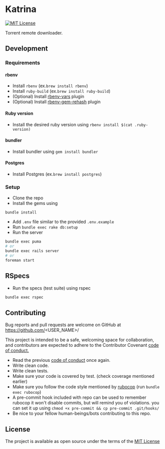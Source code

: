 # Katrina
[![MIT License](https://img.shields.io/badge/License-MIT-blue.svg)](/LICENSE.md)

Torrent remote downloader.

## Development
### Requirements
#### rbenv

- Install `rbenv` (ex.`brew install rbenv`)
- Install `ruby-build` (ex.`brew install ruby-build`)
- (Optional) Install [rbenv-vars](https://github.com/sstephenson/rbenv-vars) plugin
- (Optional) Install [rbenv-gem-rehash](https://github.com/sstephenson/rbenv-gem-rehash) plugin

#### Ruby version
- Install the desired ruby version using `rbenv install $(cat .ruby-version)`

#### bundler
- Install bundler using `gem install bundler`

#### Postgres
- Install Postgres (ex.`brew install postgres`)

### Setup

- Clone the repo
- Install the gems using
```
bundle install
```
- Add `.env` file similar to the provided `.env.example`
- Run `bundle exec rake db:setup`
- Run the server
```sh
bundle exec puma
# or
bundle exec rails server
# or
foreman start
```
## RSpecs
- Run the specs (test suite) using rspec
```sh
bundle exec rspec
```

## Contributing

Bug reports and pull requests are welcome on GitHub at
https://github.com/<USER_NAME>/<REPO>

This project is intended to be a safe,
welcoming space for collaboration,
and contributors are expected to adhere to the
Contributor Covenant [code of conduct.](/CODE_OF_CONDUCT.md)

- Read the previous [code of conduct](/CODE_OF_CONDUCT.md) once again.
- Write clean code.
- Write clean tests.
- Make sure your code is covered by test. (check coverage mentioned earlier)
- Make sure you follow the code style mentioned by
[rubocop](http://batsov.com/rubocop/) (run `bundle exec rubocop`)
- A pre-commit hook included with repo can be used to remember rubocop
it won't disable commits, but will remind you of violations.
you can set it up using `chmod +x pre-commit && cp pre-commit .git/hooks/`
- Be nice to your fellow human-beings/bots contributing to this repo.

## License

The project is available as open source under the terms of the
[MIT License](/LICENSE.md)
